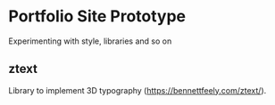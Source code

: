 # Portfolio Site Prototype

Experimenting with style, libraries and so on

## ztext

Library to implement 3D typography (https://bennettfeely.com/ztext/).